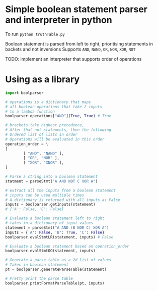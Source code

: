 # Simple boolean statement parser and interpreter in python
To run
`python truthTable.py`

Boolean statement is parsed from left to right, prioritising statements in backets and not inversions
Supports `AND`, `NAND`, `OR`, `NOR`, `XOR`, `NOT`

TODO: implement an interpreter that supports order of operations

# Using as a library
```python
import boolparser

# operations is a dictionary that maps
# all boolean operations that take 2 inputs
# to a lambda function
boolparser.operations["AND"](True, True) # True

# brackets take highest precedence,
# After that not statements, then the following
# Ordered list of lists in order
# Operations will be evaluated in this order
operation_order = \
[
        [ "AND", "NAND" ],
        [ "OR", "NOR" ],
        [ "XOR", "XNOR" ],
]

# Parse a string into a boolean statement
statment = parseStmt("A AND NOT C XOR A")

# extract all the inputs from a boolean statement
# inputs can be used multiple times
# A dictionary is returned with all inputs as False
inputs = boolparser.getInputs(statement)
# {'A': False, 'C': False}

# Evaluate a boolean statement left to right
# takes in a dictionary of input values
statement = parseStmt("A AND (B NOR C) XOR A")
inputs = {'A': False, 'B': True, 'C': False}
boolparser.evalStmtLR(statement, inputs) # False

# Evaluate a boolean statement based on operation_order
boolparser.evalStmtOO(statement, inputs)

# Generate a parse table as a 2d list of values
# Takes in boolean statement
pt = boolparser.generateParseTable(statement)

# Pretty print the parse table
boolparser.printFormatParseTable(pt, inputs)
```
